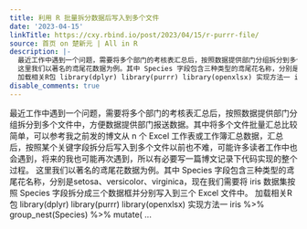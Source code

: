 ```yaml
---
title: 利用 R 批量拆分数据后写入到多个文件
date: '2023-04-15'
linkTitle: https://cxy.rbind.io/post/2023/04/15/r-purrr-file/
source: 首页 on 楚新元 | All in R
description: |-
  最近工作中遇到一个问题，需要将多个部门的考核表汇总后，按照数据提供部门分组拆分到多个文件中，方便数据提供部门报送数据。其中将多个文件批量汇总比较简单，可以参考我之前发的博文从 n 个 Excel 工作表或工作簿汇总数据，汇总后，按照某个关键字段拆分后写入到多个文件以前也不难，可能许多读者工作中也会遇到，将来的我也可能再次遇到，所以有必要写一篇博文记录下代码实现的整个过程。
  这里我们以著名的鸢尾花数据为例。其中 Species 字段包含三种类型的鸢尾花名称，分别是setosa、versicolor、virginica，现在我们需要将 iris 数据集按照 Species 字段拆分成三个数据框并分别写入到三个 Excel 文件中。
  加载相关R包 library(dplyr) library(purrr) library(openxlsx) 实现方法一 iris %&gt;% group_nest(Species) %&gt;% mutate( ...
disable_comments: true
---
```

最近工作中遇到一个问题，需要将多个部门的考核表汇总后，按照数据提供部门分组拆分到多个文件中，方便数据提供部门报送数据。其中将多个文件批量汇总比较简单，可以参考我之前发的博文从 n 个 Excel 工作表或工作簿汇总数据，汇总后，按照某个关键字段拆分后写入到多个文件以前也不难，可能许多读者工作中也会遇到，将来的我也可能再次遇到，所以有必要写一篇博文记录下代码实现的整个过程。
这里我们以著名的鸢尾花数据为例。其中 Species 字段包含三种类型的鸢尾花名称，分别是setosa、versicolor、virginica，现在我们需要将 iris 数据集按照 Species 字段拆分成三个数据框并分别写入到三个 Excel 文件中。
加载相关R包 library(dplyr) library(purrr) library(openxlsx) 实现方法一 iris %&gt;% group_nest(Species) %&gt;% mutate( ...